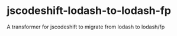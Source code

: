 # jscodeshift-lodash-to-lodash-fp
A transformer for jscodeshift to migrate from lodash to lodash/fp
